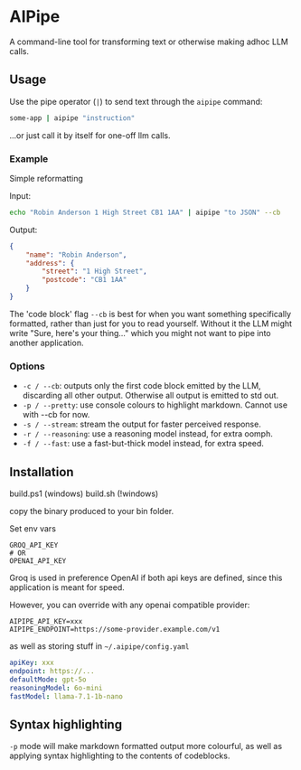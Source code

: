 # AIPipe

A command-line tool for transforming text or otherwise making adhoc LLM calls.

## Usage

Use the pipe operator (`|`) to send text through the `aipipe` command:

```bash
some-app | aipipe "instruction"
```

...or just call it by itself for one-off llm calls.

### Example

Simple reformatting

Input:
```bash
echo "Robin Anderson 1 High Street CB1 1AA" | aipipe "to JSON" --cb
```

Output:
```json
{
    "name": "Robin Anderson",
    "address": {
        "street": "1 High Street",
        "postcode": "CB1 1AA"
    }
}
```

The 'code block' flag `--cb` is best for when you want something specifically formatted, rather than just for you to read yourself. Without it the LLM might write "Sure, here's your thing..." which you might not want to pipe into another application.

### Options

- `-c / --cb`: outputs only the first code block emitted by the LLM, discarding all other output. Otherwise all output is emitted to std out.
- `-p / --pretty`: use console colours to highlight markdown. Cannot use with --cb for now.
- `-s / --stream`: stream the output for faster perceived response.
- `-r / --reasoning`: use a reasoning model instead, for extra oomph.
- `-f / --fast`: use a fast-but-thick model instead, for extra speed.

## Installation

build.ps1 (windows)
build.sh  (!windows)

copy the binary produced to your bin folder.

Set env vars
```
GROQ_API_KEY
# OR
OPENAI_API_KEY
```

Groq is used in preference OpenAI if both api keys are defined, since this application is meant for speed.

However, you can override with any openai compatible provider:

```
AIPIPE_API_KEY=xxx
AIPIPE_ENDPOINT=https://some-provider.example.com/v1
```

as well as storing stuff in `~/.aipipe/config.yaml`

```yaml
apiKey: xxx
endpoint: https://...
defaultMode: gpt-5o
reasoningModel: 6o-mini
fastModel: llama-7.1-1b-nano
```

## Syntax highlighting

`-p` mode will make markdown formatted output more colourful, as well as applying syntax highlighting to the contents of codeblocks.
